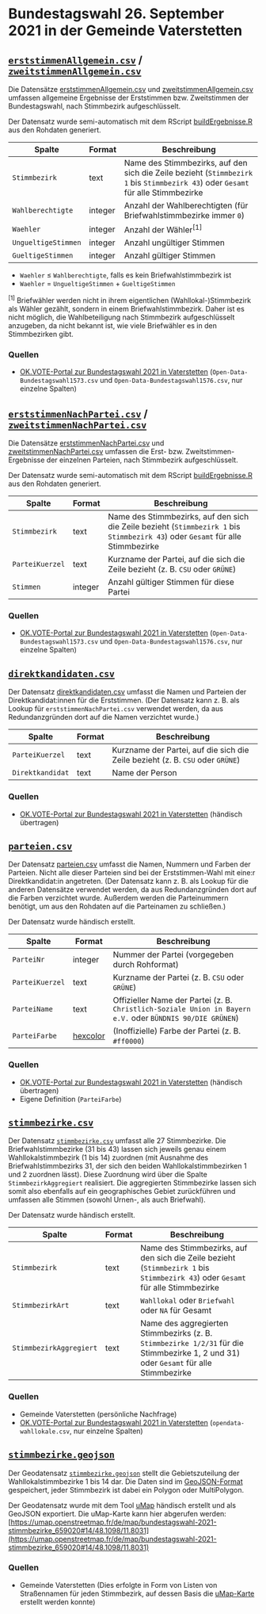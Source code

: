 # Bundestagswahl 26. September 2021 in der Gemeinde Vaterstetten

## [`erststimmenAllgemein.csv`](./erststimmenAllgemein.csv) / [`zweitstimmenAllgemein.csv`](./zweitstimmenAllgemein.csv)

Die Datensätze [erststimmenAllgemein.csv](./erststimmenAllgemein.csv) und [zweitstimmenAllgemein.csv](./zweitstimmenAllgemein.csv) umfassen allgemeine Ergebnisse der Erststimmen bzw. Zweitstimmen der Bundestagswahl, nach Stimmbezirk aufgeschlüsselt.

Der Datensatz wurde semi-automatisch mit dem RScript [buildErgebnisse.R](./buildErgebnisse.R) aus den Rohdaten generiert.

|Spalte|Format|Beschreibung
|-|-|-
|`Stimmbezirk`|text|Name des Stimmbezirks, auf den sich die Zeile bezieht (`Stimmbezirk 1` bis `Stimmbezirk 43`) oder `Gesamt` für alle Stimmbezirke
|`Wahlberechtigte`|integer|Anzahl der Wahlberechtigten (für Briefwahlstimmbezirke immer `0`)
|`Waehler`|integer|Anzahl der Wähler<sup>[1]<sup>
|`UngueltigeStimmen`|integer|Anzahl ungültiger Stimmen
|`GueltigeStimmen`|integer|Anzahl gültiger Stimmen

* `Waehler` ≤ `Wahlberechtigte`, falls es kein Briefwahlstimmbezirk ist
* `Waehler` = `UngueltigeStimmen` + `GueltigeStimmen`

<sup>[1]</sup> Briefwähler werden nicht in ihrem eigentlichen (Wahllokal-)Stimmbezirk als Wähler gezählt, sondern in einem Briefwahlstimmbezirk. Daher ist es nicht möglich, die Wahlbeteiligung nach Stimmbezirk aufgeschlüsselt anzugeben, da nicht bekannt ist, wie viele Briefwähler es in den Stimmbezirken gibt.

### Quellen

* [OK.VOTE-Portal zur Bundestagswahl 2021 in Vaterstetten](../quellen/okvote.md) (`Open-Data-Bundestagswahl1573.csv` und `Open-Data-Bundestagswahl1576.csv`, nur einzelne Spalten)


## [`erststimmenNachPartei.csv`](./erststimmenNachPartei.csv) / [`zweitstimmenNachPartei.csv`](./zweitstimmenNachPartei.csv)

Die Datensätze [erststimmenNachPartei.csv](./erststimmenNachPartei.csv) und [zweitstimmenNachPartei.csv](./zweitstimmenNachPartei.csv) umfassen die Erst- bzw. Zweitstimmen-Ergebnisse der einzelnen Parteien, nach Stimmbezirk aufgeschlüsselt.

Der Datensatz wurde semi-automatisch mit dem RScript [buildErgebnisse.R](./buildErgebnisse.R) aus den Rohdaten generiert.

|Spalte|Format|Beschreibung
|-|-|-
|`Stimmbezirk`|text|Name des Stimmbezirks, auf den sich die Zeile bezieht (`Stimmbezirk 1` bis `Stimmbezirk 43`) oder `Gesamt` für alle Stimmbezirke
|`ParteiKuerzel`|text|Kurzname der Partei, auf die sich die Zeile bezieht (z.&nbsp;B. `CSU` oder `GRÜNE`)
|`Stimmen`|integer|Anzahl gültiger Stimmen für diese Partei

### Quellen

* [OK.VOTE-Portal zur Bundestagswahl 2021 in Vaterstetten](../quellen/okvote.md) (`Open-Data-Bundestagswahl1573.csv` und `Open-Data-Bundestagswahl1576.csv`, nur einzelne Spalten)


## [`direktkandidaten.csv`](./direktkandidaten.csv)

Der Datensatz [direktkandidaten.csv](./direktkandidaten.csv) umfasst die Namen und Parteien der Direktkandidat:innen für die Erststimmen. (Der Datensatz kann z.&nbsp;B. als Lookup für `erststimmenNachPartei.csv` verwendet werden, da aus Redundanzgründen dort auf die Namen verzichtet wurde.)

|Spalte|Format|Beschreibung
|-|-|-
|`ParteiKuerzel`|text|Kurzname der Partei, auf die sich die Zeile bezieht (z.&nbsp;B. `CSU` oder `GRÜNE`)
|`Direktkandidat`|text|Name der Person

### Quellen

* [OK.VOTE-Portal zur Bundestagswahl 2021 in Vaterstetten](../quellen/okvote.md) (händisch übertragen)


## [`parteien.csv`](./parteien.csv)

Der Datensatz [parteien.csv](./parteien.csv) umfasst die Namen, Nummern und Farben der Parteien. Nicht alle dieser Parteien sind bei der Erststimmen-Wahl mit eine:r Direktkandidat:in angetreten. (Der Datensatz kann z.&nbsp;B. als Lookup für die anderen Datensätze verwendet werden, da aus Redundanzgründen dort auf die Farben verzichtet wurde. Außerdem werden die Parteinummern benötigt, um aus den Rohdaten auf die Parteinamen zu schließen.)

Der Datensatz wurde händisch erstellt.

|Spalte|Format|Beschreibung
|-|-|-
|`ParteiNr`|integer|Nummer der Partei (vorgegeben durch Rohformat)
|`ParteiKuerzel`|text|Kurzname der Partei (z.&nbsp;B. `CSU` oder `GRÜNE`)
|`ParteiName`|text|Offizieller Name der Partei (z.&nbsp;B. `Christlich-Soziale Union in Bayern e.V.` oder `BÜNDNIS 90/DIE GRÜNEN`)
|`ParteiFarbe`|[hexcolor](https://de.wikipedia.org/wiki/Hexadezimale_Farbdefinition)|(Inoffizielle) Farbe der Partei (z.&nbsp;B. `#ff0000`)

### Quellen

* [OK.VOTE-Portal zur Bundestagswahl 2021 in Vaterstetten](../quellen/okvote.md) (händisch übertragen)
* Eigene Definition (`ParteiFarbe`)


## [`stimmbezirke.csv`](./stimmbezirke.csv)

Der Datensatz [`stimmbezirke.csv`](./stimmbezirke.csv) umfasst alle 27 Stimmbezirke. Die Briefwahlstimmbezirke (31 bis 43) lassen sich jeweils genau einem Wahllokalstimmbezirk (1 bis 14) zuordnen (mit Ausnahme des Briefwahlstimmbezirks 31, der sich den beiden Wahllokalstimmbezirken 1 und 2 zuordnen lässt). Diese Zuordnung wird über die Spalte `StimmbezirkAggregiert` realisiert. Die aggregierten Stimmbezirke lassen sich somit also ebenfalls auf ein geographisches Gebiet zurückführen und umfassen alle Stimmen (sowohl Urnen-, als auch Briefwahl).

Der Datensatz wurde händisch erstellt.

|Spalte|Format|Beschreibung
|-|-|-
|`Stimmbezirk`|text|Name des Stimmbezirks, auf den sich die Zeile bezieht (`Stimmbezirk 1` bis `Stimmbezirk 43`) oder `Gesamt` für alle Stimmbezirke
|`StimmbezirkArt`|text|`Wahllokal` oder `Briefwahl` oder `NA` für Gesamt
|`StimmbezirkAggregiert`|text|Name des aggregierten Stimmbezirks (z.&nbsp;B. `Stimmbezirke 1/2/31` für die Stimmbezirke 1, 2 und 31) oder `Gesamt` für alle Stimmbezirke

### Quellen

* Gemeinde Vaterstetten (persönliche Nachfrage)
* [OK.VOTE-Portal zur Bundestagswahl 2021 in Vaterstetten](../quellen/okvote.md) (`opendata-wahllokale.csv`, nur einzelne Spalten)


## [`stimmbezirke.geojson`](./stimmbezirke.geojson)

Der Geodatensatz [`stimmbezirke.geojson`](./stimmbezirke.geojson) stellt die Gebietszuteilung der Wahllokalstimmbezirke 1 bis 14 dar. Die Daten sind im [GeoJSON-Format](https://de.wikipedia.org/wiki/GeoJSON) gespeichert, jeder Stimmbezirk ist dabei ein Polygon oder MultiPolygon.

Der Geodatensatz wurde mit dem Tool [uMap](https://umap.openstreetmap.fr/de/) händisch erstellt und als GeoJSON exportiert. Die uMap-Karte kann hier abgerufen werden: [https://umap.openstreetmap.fr/de/map/bundestagswahl-2021-stimmbezirke_659020#14/48.1098/11.8031](https://umap.openstreetmap.fr/de/map/bundestagswahl-2021-stimmbezirke_659020#14/48.1098/11.8031)

### Quellen

* Gemeinde Vaterstetten (Dies erfolgte in Form von Listen von Straßennamen für jeden Stimmbezirk, auf dessen Basis die [uMap-Karte](https://umap.openstreetmap.fr/de/map/bundestagswahl-2021-stimmbezirke_659020#14/48.1098/11.8031) erstellt werden konnte)
